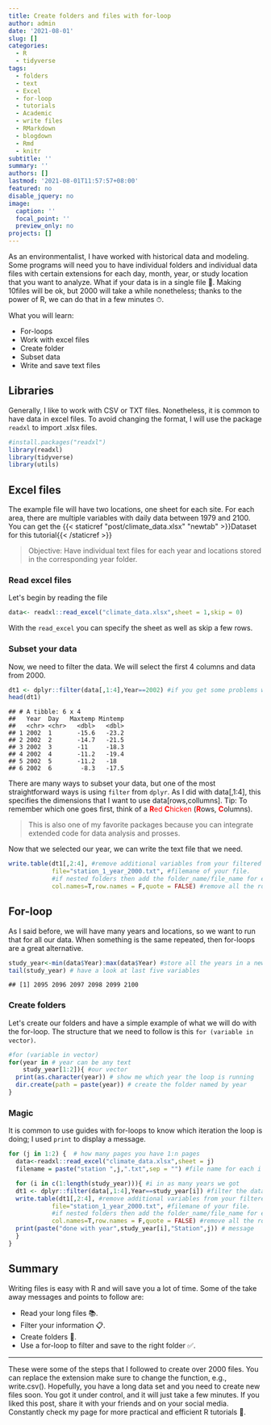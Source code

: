 ```yaml
---
title: Create folders and files with for-loop
author: admin
date: '2021-08-01'
slug: []
categories:
  - R
  - tidyverse
tags:
  - folders
  - text
  - Excel
  - for-loop
  - tutorials
  - Academic
  - write files
  - RMarkdown
  - blogdown
  - Rmd
  - knitr
subtitle: ''
summary: ''
authors: []
lastmod: '2021-08-01T11:57:57+08:00'
featured: no
disable_jquery: no
image:
  caption: ''
  focal_point: ''
  preview_only: no
projects: []
---
```



As an environmentalist, I have worked with historical data and modeling. Some programs will need you to have individual folders and individual data files with certain extensions for each day, month, year, or study location that you want to analyze. What if your data is in a single file 🤯. Making 10files will be ok, but 2000 will take a while nonetheless; thanks to the power of R, we can do that in a few minutes ⏱.

What you will learn:

* For-loops
* Work with excel files
* Create folder
* Subset data
* Write and save text files

## Libraries

Generally, I like to work with CSV or TXT files. Nonetheless, it is common to have data in excel files. To avoid changing the format, I will use the package `readxl` to import .xlsx files.


```r
#install.packages("readxl")
library(readxl)
library(tidyverse)
library(utils)
```

## Excel files

The example file will have two locations, one sheet for each site. For each area, there are multiple variables with daily data between 1979 and 2100. You can get the {{< staticref "post/climate_data.xlsx" "newtab" >}}Dataset for this tutorial{{< /staticref >}}

> Objective: Have individual text files for each year and locations stored in the corresponding year folder.


### Read excel files
Let's begin by reading the file


```r
data<- readxl::read_excel("climate_data.xlsx",sheet = 1,skip = 0)
```

With the `read_excel` you can specify the sheet as well as skip a few rows.
### Subset your data

Now, we need to filter the data. We will select the first 4 columns and data from 2000.

```r
dt1 <- dplyr::filter(data[,1:4],Year==2002) #if you get some problems when filtering years, you can use Year=factor(year)
head(dt1)
```

```
## # A tibble: 6 x 4
##   Year  Day   Maxtemp Mintemp
##   <chr> <chr>   <dbl>   <dbl>
## 1 2002  1       -15.6   -23.2
## 2 2002  2       -14.7   -21.5
## 3 2002  3       -11     -18.3
## 4 2002  4       -11.2   -19.4
## 5 2002  5       -11.2   -18
## 6 2002  6        -8.3   -17.5
```
There are many ways to subset your data, but one of the most straightforward ways is using `filter` from `dplyr`. As I did with data[,1:4], this specifies the dimensions that I want to use data[rows,collumns]. Tip: To remember which one goes first, think of a <span style="color: red;">**R**ed **C**hicken</span> (<span style="color: red;">**R**</span>ows, <span style="color: red;">**C**</span>olumns).

> This is also one of my favorite packages because you can integrate extended code for data analysis and prosses.

Now that we selected our year, we can write the text file that we need.


```r
write.table(dt1[,2:4], #remove additional variables from your filtered data
            file="station_1_year_2000.txt", #filemane of your file.
            #if nested folders then add the folder_name/file_name for each file
            col.names=T,row.names = F,quote = FALSE) #remove all the row.names and " " from col.names
```


## For-loop

As I said before, we will have many years and locations, so we want to run that for all our data. When something is the same repeated, then for-loops are a great alternative.


```r
study_year<-min(data$Year):max(data$Year) #store all the years in a new vector
tail(study_year) # have a look at last five variables
```

```
## [1] 2095 2096 2097 2098 2099 2100
```

### Create folders

Let's create our folders and have a simple example of what we will do with the for-loop. The structure that we need to follow is this `for (variable in vector)`.


```r
#for (variable in vector)
for(year in # year can be any text
    study_year[1:2]){ #our vector
  print(as.character(year)) # show me which year the loop is running
  dir.create(path = paste(year)) # create the folder named by year
}
```

### Magic

It is common to use guides with for-loops to know which iteration the loop is doing; I used `print` to display a message.


```r
for (j in 1:2) {  # how many pages you have 1:n pages
  data<-readxl::read_excel("climate_data.xlsx",sheet = j)
  filename = paste("station ",j,".txt",sep = "") #file name for each i year

  for (i in c(1:length(study_year))){ #i in as many years we got
  dt1 <- dplyr::filter(data[,1:4],Year==study_year[i]) #filter the data
  write.table(dt1[,2:4], #remove additional variables from your filtered data
            file="station_1_year_2000.txt", #filemane of your file.
            #if nested folders then add the folder_name/file_name for each file
            col.names=T,row.names = F,quote = FALSE) #remove all the row.names and " " from col.names
  print(paste("done with year",study_year[i],"Station",j)) # message
  }
}
```


## Summary

Writing files is easy with R and will save you a lot of time. Some of the take away messages and points to follow are:

* Read your long files 📚.
* Filter your information 📋.
* Create folders 📂.
* Use a for-loop to filter and save to the right folder ✅.

***

These were some of the steps that I followed to create over 2000 files. You can replace the extension make sure to change the function, e.g., write.csv(). Hopefully, you have a long data set and you need to create new files soon. You got it under control, and it will just take a few minutes. If you liked this post, share it with your friends and on your social media. Constantly check my page for more practical and efficient R tutorials 👏.


